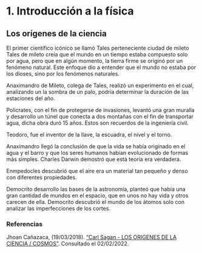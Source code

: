 # 1. Introducción a la física
## Los orígenes de la ciencia
El primer científico icónico se llamó Tales perteneciente ciudad de mileto Tales de mileto creía que el mundo en un tiempo estaba compuesto solo por agua, pero que en algún momento, la tierra firme se originó por un fenómeno natural. Este enfoque dio a entender que el mundo no estaba por los dioses, sino por los fenómenos naturales.

Anaximandro de Mileto, colega de Tales, realizó un experimento en el cual, analizando un la sombra de un palo, podría determinar la duración de las estaciones del año.

Policrates, con el fin de protegerse de invasiones, levantó una gran muralla y desarrollo un túnel que conecta a dos montañas con el fin de transportar agua, dicha obra duró 15 años. Estos son recuerdos de la ingeniería civil.

Teodoro, fue el inventor de la llave, la escuadra, el nivel y el torno.

Anaximandro llegó la conclusión de que la vida se había originado en el agua y el barro y que los seres humanos habían evolucionado de formas más simples. Charles Darwin demostró que está teoría era verdadera.

Enmpedocles descubrió que el aire era un material tan pequeño y denso con diferentes propiedades.

Democrito desarrollo las bases de la astronomía, planteó que había una gran cantidad de mundos en el espacio, que en unos no hay vida y otros carecen de ella. Democrito descubrió el mundo de los átomos solo con analizar las imperfecciones de los cortes.

### Referencias
Jhoan Cañazaca, (19/03/2018). [“Carl Sagan - LOS ORIGENES DE LA CIENCIA / COSMOS”](https://www.youtube.com/watch?v=Es99juS7AFw). Consultado el 02/02/2022.